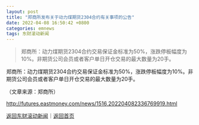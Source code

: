 ```yaml
---
layout: post
title: "郑商所发布关于动力煤期货2304合约有关事项的公告"
date: 2022-04-08 16:50:42 +0800
categories: emnews
tags: 东财滚动新闻
---
```

> 郑商所：动力煤期货2304合约交易保证金标准为50%，涨跌停板幅度为10%。非期货公司会员或者客户单日开仓交易的最大数量为20手。

<p>郑商所：动力煤期货2304合约交易保证金标准为50%，涨跌停板幅度为10%。非期货公司会员或者客户单日开仓交易的最大数量为20手。</p><p class="em_media">（文章来源：郑商所）</p>

<http://futures.eastmoney.com/news/1516,202204082336769919.html>

[返回东财滚动新闻](//finews.withounder.com/emnews/)｜[返回首页](//finews.withounder.com/)